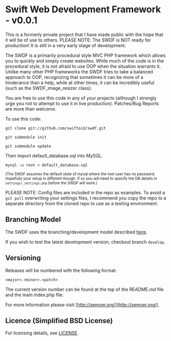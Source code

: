 Swift Web Development Framework - v0.0.1
====

This is a formerly private project that I have made public with the hope that it will be of use to others. PLEASE NOTE: The SWDF is NOT ready for production! It is still in a very early stage of development.

The SWDF is a primarily procedural style MVC PHP framework which allows you to quickly and simply create websites. While much of the code is in the procedural style, it is not afraid to use OOP when the situation warrants it. Unlike many other PHP frameworks the SWDF tries to take a balanced approach to OOP, recognizing that sometimes it can be more of a hinderance than a help, while at other times, it can be incredibly useful (such as the SWDF_image_resizer class).

You are free to use this code in any of your projects (although I strongly urge you not to attempt to use it in live production). Patches/Bug Reports are more than welcome.

To use this code: 

`git clone git://github.com/swiftoid/swdf.git`

`git submodule init`

`git submodule update`

Then import default_database.sql into MySQL.

`mysql -u root < default_database.sql`

<small>(The SWDF assumes the default state of mysql where the root user has no password. Hopefully your setup is different though. If so you will need to specify the DB details in `settings/_settings.php` before the SWDF will work.)</small>

PLEASE NOTE: Config files are included in the repo as examples. To avoid a `git pull` overwriting your settings files, I recommend you copy the repo to a separate directory from the cloned repo to use as a testing environment.

## Branching Model

The SWDF uses the branching/development model described [here](http://nvie.com/posts/a-successful-git-branching-model/).

If you wish to test the latest development version, checkout branch `develop`.

## Versioning

Releases will be numbered with the following format:

`<major>.<minor>.<patch>`

The current version number can be found at the top of the README.md file and the main index.php file.

For more information please visit [http://semver.org/](http://semver.org/).

## Licence (Simplified BSD License)

For licensing details, see [LICENSE](https://github.com/swiftoid/SWDF/blob/master/LICENSE)